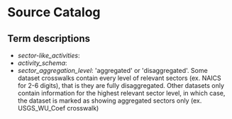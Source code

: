 # Source Catalog

## Term descriptions
- _sector-like_activities_: 
- _activity_schema_:
- _sector_aggregation_level_: 'aggregated' or 'disaggregated'. Some
        dataset crosswalks contain every level of relevant sectors (ex. NAICS 
        for 2-6 digits), that is they are fully disaggregated. Other datasets only 
        contain information for the highest relevant sector level, in which case, 
        the dataset is marked as showing aggregated sectors only 
        (ex. USGS_WU_Coef crosswalk)